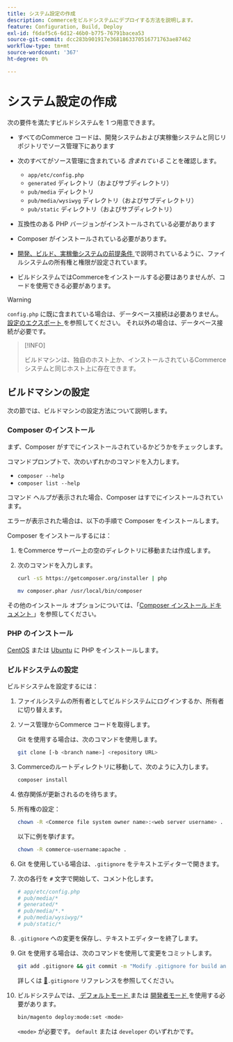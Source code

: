 ```yaml
---
title: システム設定の作成
description: Commerceをビルドシステムにデプロイする方法を説明します。
feature: Configuration, Build, Deploy
exl-id: f6daf5c6-6d12-46b0-b775-76791bacea53
source-git-commit: dcc283b901917e3681863370516771763ae87462
workflow-type: tm+mt
source-wordcount: '367'
ht-degree: 0%

---
```


# システム設定の作成

次の要件を満たすビルドシステムを 1 つ用意できます。

- すべてのCommerce コードは、開発システムおよび実稼働システムと同じリポジトリでソース管理下にあります
- 次のすべてがソース管理に含まれている _含まれている_ ことを確認します。

   - `app/etc/config.php`
   - `generated` ディレクトリ（およびサブディレクトリ）
   - `pub/media` ディレクトリ
   - `pub/media/wysiwyg` ディレクトリ（およびサブディレクトリ）
   - `pub/static` ディレクトリ（およびサブディレクトリ）

- 互換性のある PHP バージョンがインストールされている必要があります
- Composer がインストールされている必要があります。
- [ 開発、ビルド、実稼働システムの前提条件 ](../deployment/technical-details.md) で説明されているように、ファイルシステムの所有権と権限が設定されています。
- ビルドシステムではCommerceをインストールする必要はありませんが、コードを使用できる必要があります。

>[!WARNING]
>
>`config.php` に既に含まれている場合は、データベース接続は必要ありません。[ 設定のエクスポート ](../cli/export-configuration.md) を参照してください。 それ以外の場合は、データベース接続が必要です。

>[!INFO]
>
>ビルドマシンは、独自のホスト上か、インストールされているCommerce システムと同じホスト上に存在できます。

## ビルドマシンの設定

次の節では、ビルドマシンの設定方法について説明します。

### Composer のインストール

まず、Composer がすでにインストールされているかどうかをチェックします。

コマンドプロンプトで、次のいずれかのコマンドを入力します。

- `composer --help`
- `composer list --help`

コマンド ヘルプが表示された場合、Composer はすでにインストールされています。

エラーが表示された場合は、以下の手順で Composer をインストールします。

Composer をインストールするには：

1. をCommerce サーバー上の空のディレクトリに移動または作成します。

1. 次のコマンドを入力します。

   ```bash
   curl -sS https://getcomposer.org/installer | php
   ```

   ```bash
   mv composer.phar /usr/local/bin/composer
   ```

その他のインストール オプションについては、「[Composer インストール ドキュメント ][composer]」を参照してください。

### PHP のインストール

[CentOS] または [Ubuntu] に PHP をインストールします。

### ビルドシステムの設定

ビルドシステムを設定するには：

1. ファイルシステムの所有者としてビルドシステムにログインするか、所有者に切り替えます。
1. ソース管理からCommerce コードを取得します。

   Git を使用する場合は、次のコマンドを使用します。

   ```bash
   git clone [-b <branch name>] <repository URL>
   ```

1. Commerceのルートディレクトリに移動して、次のように入力します。

   ```bash
   composer install
   ```

1. 依存関係が更新されるのを待ちます。
1. 所有権の設定：

   ```bash
   chown -R <Commerce file system owner name>:<web server username> .
   ```

   以下に例を挙げます。

   ```bash
   chown -R commerce-username:apache .
   ```

1. Git を使用している場合は、`.gitignore` をテキストエディターで開きます。
1. 次の各行を `#` 文字で開始して、コメント化します。

   ```conf
   # app/etc/config.php
   # pub/media/*
   # generated/*
   # pub/media/*.*
   # pub/media/wysiwyg/*
   # pub/static/*
   ```

1. `.gitignore` への変更を保存し、テキストエディターを終了します。
1. Git を使用する場合は、次のコマンドを使用して変更をコミットします。

   ```bash
   git add .gitignore && git commit -m "Modify .gitignore for build and production"
   ```

   詳しくは [&#128279;](../reference/config-reference-gitignore.md)`.gitignore` リファレンスを参照してください。

1. ビルドシステムでは、[ デフォルトモード ](../bootstrap/application-modes.md#default-mode) または [ 開発者モード ](../bootstrap/application-modes.md#developer-mode) を使用する必要があります。

   ```bash
   bin/magento deploy:mode:set <mode>
   ```

   `<mode>` が必要です。 `default` または `developer` のいずれかです。

<!-- Link Definitions -->

[CentOS]: https://wiki.centos.org/HowTos/php7
[composer]: https://getcomposer.org/download/
[Ubuntu]: https://help.ubuntu.com/lts/serverguide/php.html
